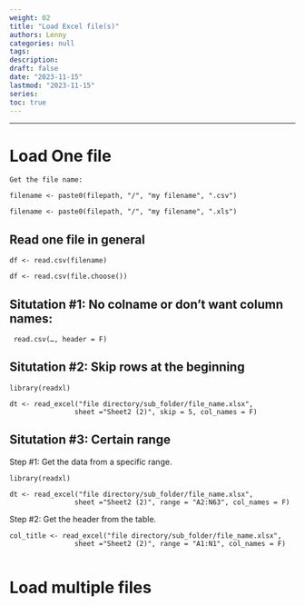 ```yaml
---
weight: 02
title: "Load Excel file(s)"
authors: Lenny
categories: null
tags: 
description: 
draft: false
date: "2023-11-15"
lastmod: "2023-11-15"
series:
toc: true
---
```



<!--more-->
---

# Load One file

```
Get the file name:

filename <- paste0(filepath, "/", "my filename", ".csv")

filename <- paste0(filepath, "/", "my filename", ".xls")
```

## Read one file in general

```
df <- read.csv(filename)

df <- read.csv(file.choose())

```


## Situtation #1: No colname or don’t want column names:
```
 read.csv(…, header = F)
```

## Situtation #2: Skip rows at the beginning

```
library(readxl)

dt <- read_excel("file directory/sub_folder/file_name.xlsx",
                sheet ="Sheet2 (2)", skip = 5, col_names = F)
```


## Situtation #3: Certain range

Step #1: Get the data from a specific range.  

```
library(readxl)

dt <- read_excel("file directory/sub_folder/file_name.xlsx",
                sheet ="Sheet2 (2)", range = "A2:N63", col_names = F)

```

Step #2: Get the header from the table.

```
col_title <- read_excel("file directory/sub_folder/file_name.xlsx",
                sheet ="Sheet2 (2)", range = "A1:N1", col_names = F)
                
```

# Load multiple files

